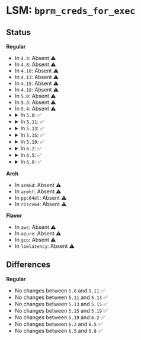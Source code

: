 # LSM: <code>bprm_creds_for_exec</code>

## Status
<b>Regular</b>
<ul>
<li>
In <code>4.4</code>: Absent ⚠️
</li>
<li>
In <code>4.8</code>: Absent ⚠️
</li>
<li>
In <code>4.10</code>: Absent ⚠️
</li>
<li>
In <code>4.13</code>: Absent ⚠️
</li>
<li>
In <code>4.15</code>: Absent ⚠️
</li>
<li>
In <code>4.18</code>: Absent ⚠️
</li>
<li>
In <code>5.0</code>: Absent ⚠️
</li>
<li>
In <code>5.3</code>: Absent ⚠️
</li>
<li>
In <code>5.4</code>: Absent ⚠️
</li>
<li>
<details>
<summary>In <code>5.8</code>: ✅</summary>

```c
int security_bprm_creds_for_exec(struct linux_binprm *bprm);
```
</details>
</li>
<li>
<details>
<summary>In <code>5.11</code>: ✅</summary>

```c
int security_bprm_creds_for_exec(struct linux_binprm *bprm);
```
</details>
</li>
<li>
<details>
<summary>In <code>5.13</code>: ✅</summary>

```c
int security_bprm_creds_for_exec(struct linux_binprm *bprm);
```
</details>
</li>
<li>
<details>
<summary>In <code>5.15</code>: ✅</summary>

```c
int security_bprm_creds_for_exec(struct linux_binprm *bprm);
```
</details>
</li>
<li>
<details>
<summary>In <code>5.19</code>: ✅</summary>

```c
int security_bprm_creds_for_exec(struct linux_binprm *bprm);
```
</details>
</li>
<li>
<details>
<summary>In <code>6.2</code>: ✅</summary>

```c
int security_bprm_creds_for_exec(struct linux_binprm *bprm);
```
</details>
</li>
<li>
<details>
<summary>In <code>6.5</code>: ✅</summary>

```c
int security_bprm_creds_for_exec(struct linux_binprm *bprm);
```
</details>
</li>
<li>
<details>
<summary>In <code>6.8</code>: ✅</summary>

```c
int security_bprm_creds_for_exec(struct linux_binprm *bprm);
```
</details>
</li>
</ul>
<b>Arch</b>
<ul>
<li>
In <code>arm64</code>: Absent ⚠️
</li>
<li>
In <code>armhf</code>: Absent ⚠️
</li>
<li>
In <code>ppc64el</code>: Absent ⚠️
</li>
<li>
In <code>riscv64</code>: Absent ⚠️
</li>
</ul>
<b>Flavor</b>
<ul>
<li>
In <code>aws</code>: Absent ⚠️
</li>
<li>
In <code>azure</code>: Absent ⚠️
</li>
<li>
In <code>gcp</code>: Absent ⚠️
</li>
<li>
In <code>lowlatency</code>: Absent ⚠️
</li>
</ul>

## Differences
<b>Regular</b>
<ul>
<li>
No changes between <code>5.8</code> and <code>5.11</code> ✅
</li>
<li>
No changes between <code>5.11</code> and <code>5.13</code> ✅
</li>
<li>
No changes between <code>5.13</code> and <code>5.15</code> ✅
</li>
<li>
No changes between <code>5.15</code> and <code>5.19</code> ✅
</li>
<li>
No changes between <code>5.19</code> and <code>6.2</code> ✅
</li>
<li>
No changes between <code>6.2</code> and <code>6.5</code> ✅
</li>
<li>
No changes between <code>6.5</code> and <code>6.8</code> ✅
</li>
</ul>
